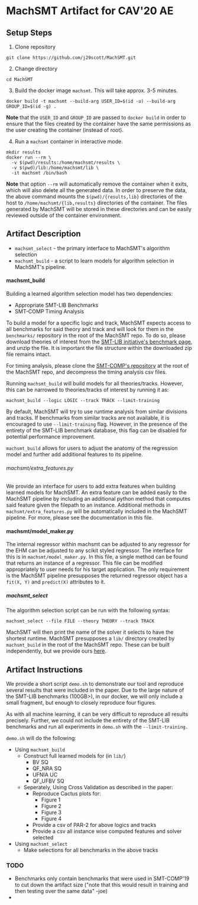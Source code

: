 # MachSMT Artifact for CAV'20 AE

## Setup Steps

1. Clone repository
  ```
  git clone https://github.com/j29scott/MachSMT.git
  ```

2. Change directory
  ```
  cd MachSMT
  ```

3. Build the docker image `machsmt`. This will take approx. 3-5 minutes.
  ```
  docker build -t machsmt --build-arg USER_ID=$(id -u) --build-arg GROUP_ID=$(id -g) .
  ```
  **Note** that the `USER_ID` and `GROUP_ID` are passed to `docker build` in
  order to ensure that the files created by the container have the same
  permissions as the user creating the container (instead of root).

4. Run a `machsmt` container in interactive mode.
  ```
  mkdir results
  docker run --rm \
    -v $(pwd)/results:/home/machsmt/results \
    -v $(pwd)/lib:/home/machsmt/lib \
    -it machsmt /bin/bash
  ```
  **Note** that option `--rm` will automatically remove the container when it
  exits, which will also delete all the generated data.
  In order to preserve the data, the above command mounts the
  `$(pwd)/{results,lib}` directories of the host to
  `/home/machsmt/{lib,results}` directories of the container.
  The files generated by MachSMT will be stored in these directories and can be
  easily reviewed outside of the container environment.


## Artifact Description


* `machsmt_select` - the primary interface to MachSMT's algorithm selection
* `machsmt_build`  - a script to learn models for algorithm selection in MachSMT's pipeline.


#### machsmt_build

Building a learned algorithm selection model has two dependencies:
* Appropriate SMT-LIB Benchmarks
* SMT-COMP Timing Analysis

To build a model for a specific logic and track, MachSMT expects access to all benchmarks for said theory and track and will look for them in the  `benchmarks/`  repository in the root of the MachSMT repo. To do so, please download theories of interest from the [SMT-LIB initiative's benchmark page](http://smtlib.cs.uiowa.edu/benchmarks.shtml), and unzip the file. It is important the file structure within the downloaded zip file remains intact.

For timing analysis, please clone the [SMT-COMP's repository](https://github.com/SMT-COMP/smt-comp) at the root of the MachSMT repo, and decompress the timing analysis csv files.

Running `machsmt_build` will build models for all theories/tracks. However, this can be narrowed to theories/tracks of interest by running it as:

```machsmt_build --logic LOGIC --track TRACK --limit-training```

By default, MachSMT will try to use runtime analysis from similar divisions and tracks. If benchmarks from similar tracks are not available, it is encouraged to use `--limit-training` flag. However, in the presence of the entirety of the SMT-LIB benchmark database, this flag can be disabled for potential performance improvement. 

`machsmt_build` allows for users to adjust the anatomy of the regression model and further add additional features to its pipeline. 

###### machsmt/extra_features.py

We provide an interface for users to add extra features when building learned models for MachSMT. An extra feature can be added easily to the MachSMT pipeline by including an additional python method that computes said feature given the filepath to an instance. Additional methods in `machsmt/extra_features.py` will be automatically included in the MachSMT pipeline. For more, please see the documentation in this file.

#### machsmt/model_maker.py

The internal regressor within machsmt can be adjusted to any regressor for the EHM can be adjusted to any scikit styled regressor. The interface for this is in `machsmt/model_maker.py`. In this file, a single method can be found that returns an instance of a regressor. This file can be modified appropriately to user needs for his target application. The only requirement is the MachSMT pipeline presupposes the returned regressor object has a `fit(X, Y)` and `predict(X)` attributes to it.  

##### machsmt_select
The algorithm selection script can be run with the following syntax: 

```machsmt_select --file FILE --theory THEORY --track TRACK``` 

MachSMT will then print the name of the solver it selects to have the shortest runtime. MachSMT presupposes a `lib/` directory created by `machsmt_build` in the root of the MachSMT repo. These can be built independently, but we provide ours [here](https://www.dropbox.com/s/773l8axaxbah2yv/lib.zip?dl=1).


## Artifact Instructions

We provide a short script `demo.sh` to demonstrate our tool and reproduce several results that were included in the paper. Due to the large nature of the SMT-LIB benchmarks (100GB>), in our docker, we will only include a small fragment, but enough to closely reproduce four figures.

As with all machine learning, it can be very difficult to reproduce all results precisely. Further, we could not include the entirety of the SMT-LIB benchmarks and run all experiments in `demo.sh` with the `--limit-training.`

`demo.sh` will do the following:
* Using `machsmt_build`
    * Construct full learned models for (in `lib/`)
        *  BV SQ
        *  QF_NRA SQ
        *  UFNIA UC
        *  QF_UFBV SQ
    * Seperately, Using Cross Validation as described in the paper:
        * Reproduce Cactus plots for:
            * Figure 1
            * Figure 2
            * Figure 3
            * Figure 4
        * Provide a csv of PAR-2 for above logics and tracks
        * Provide a csv all instance wise computed features and solver selected 
* Using `machsmt_select`
    * Make selections for all benchmarks in the above tracks
### TODO

* Benchmarks only contain benchmarks that were used in SMT-COMP'19 to cut down
  the artifact size ("note that this would result in training and then testing over the same data" -joe)
* 
